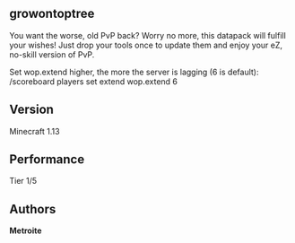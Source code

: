 ## growontoptree

You want the worse, old PvP back? Worry no more, this datapack will fulfill your wishes! Just drop your tools once to update them and enjoy your eZ, no-skill version of PvP.

Set wop.extend higher, the more the server is lagging (6 is default): /scoreboard players set extend wop.extend 6

## Version

Minecraft 1.13

## Performance

Tier 1/5

## Authors

**Metroite**
